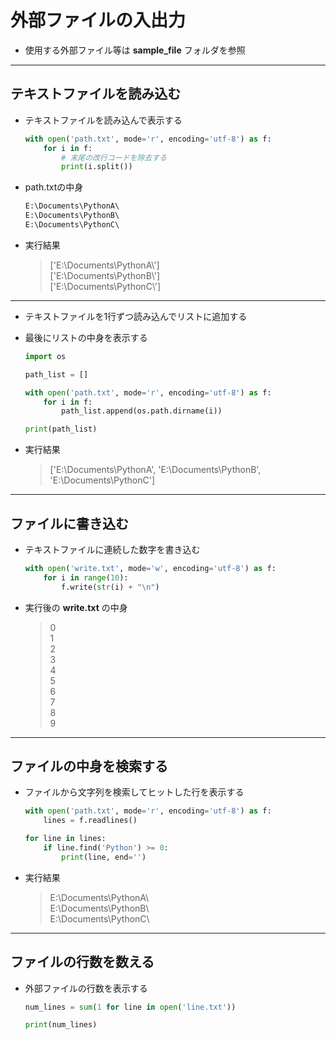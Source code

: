 # 外部ファイルの入出力

* 使用する外部ファイル等は __sample_file__ フォルダを参照

***

## テキストファイルを読み込む

* テキストファイルを読み込んで表示する

  ```python
  with open('path.txt', mode='r', encoding='utf-8') as f:
      for i in f:
          # 末尾の改行コードを除去する
          print(i.split())
  ```

* path.txtの中身

  ```txt
  E:\Documents\PythonA\
  E:\Documents\PythonB\
  E:\Documents\PythonC\
  ```

* 実行結果

  > ['E:\\Documents\\PythonA\\']  
    ['E:\\Documents\\PythonB\\']  
    ['E:\\Documents\\PythonC\\']

***

* テキストファイルを1行ずつ読み込んでリストに追加する
* 最後にリストの中身を表示する

  ```python
  import os

  path_list = []

  with open('path.txt', mode='r', encoding='utf-8') as f:
      for i in f:
          path_list.append(os.path.dirname(i))

  print(path_list)
  ```

* 実行結果

  > ['E:\\Documents\\PythonA', 'E:\\Documents\\PythonB', 'E:\\Documents\\PythonC']

***

## ファイルに書き込む

* テキストファイルに連続した数字を書き込む

  ```python
  with open('write.txt', mode='w', encoding='utf-8') as f:
      for i in range(10):
          f.write(str(i) + "\n")
  ```

* 実行後の __write.txt__ の中身

  > 0  
    1  
    2  
    3  
    4  
    5  
    6  
    7  
    8  
    9

***

## ファイルの中身を検索する

* ファイルから文字列を検索してヒットした行を表示する

  ```python
  with open('path.txt', mode='r', encoding='utf-8') as f:
      lines = f.readlines()

  for line in lines:
      if line.find('Python') >= 0:
          print(line, end='')
  ```

* 実行結果

  > E:\Documents\PythonA\  
    E:\Documents\PythonB\  
    E:\Documents\PythonC\

***

## ファイルの行数を数える

* 外部ファイルの行数を表示する

  ```python
  num_lines = sum(1 for line in open('line.txt'))

  print(num_lines)
  ```
